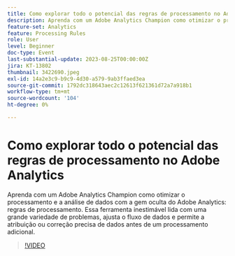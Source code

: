 ```yaml
---
title: Como explorar todo o potencial das regras de processamento no Adobe Analytics
description: Aprenda com um Adobe Analytics Champion como otimizar o processamento e a análise de dados com o gem oculto do Adobe Analytics - regras de processamento. Essa ferramenta inestimável lida com uma grande variedade de problemas, ajusta o fluxo de dados e permite a atribuição ou correção precisa de dados antes de um processamento adicional.
feature-set: Analytics
feature: Processing Rules
role: User
level: Beginner
doc-type: Event
last-substantial-update: 2023-08-25T00:00:00Z
jira: KT-13802
thumbnail: 3422690.jpeg
exl-id: 14a2e3c9-b9c9-4d30-a579-9ab3ffaed3ea
source-git-commit: 1792dc318643aec2c12613f621361d72a7a918b1
workflow-type: tm+mt
source-wordcount: '104'
ht-degree: 0%

---
```


# Como explorar todo o potencial das regras de processamento no Adobe Analytics

Aprenda com um Adobe Analytics Champion como otimizar o processamento e a análise de dados com a gem oculta do Adobe Analytics: regras de processamento. Essa ferramenta inestimável lida com uma grande variedade de problemas, ajusta o fluxo de dados e permite a atribuição ou correção precisa de dados antes de um processamento adicional.

>[!VIDEO](https://video.tv.adobe.com/v/3422690/?learn=on)
